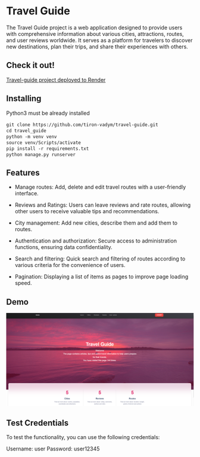 # Travel Guide

The Travel Guide project is a web application designed to provide users with comprehensive information about various cities, attractions, routes, and user reviews worldwide. It serves as a platform for travelers to discover new destinations, plan their trips, and share their experiences with others.

## Check it out!

[Travel-guide project deployed to Render](https://travel-guide-3u2f.onrender.com/)

## Installing

Python3 must be already installed

```shell
git clone https://github.com/tiron-vadym/travel-guide.git
cd travel_guide
python -m venv venv
source venv/Scripts/activate
pip install -r requirements.txt
python manage.py runserver
```

## Features

* Manage routes: Add, delete and edit travel routes with a user-friendly interface.

* Reviews and Ratings: Users can leave reviews and rate routes, allowing other users to receive valuable tips and recommendations.

* City management: Add new cities, describe them and add them to routes.

* Authentication and authorization: Secure access to administration functions, ensuring data confidentiality.

* Search and filtering: Quick search and filtering of routes according to various criteria for the convenience of users.

* Pagination: Displaying a list of items as pages to improve page loading speed.


## Demo
![img.png](img.png)

## Test Credentials
To test the functionality, you can use the following credentials:

Username: user
Password: user12345